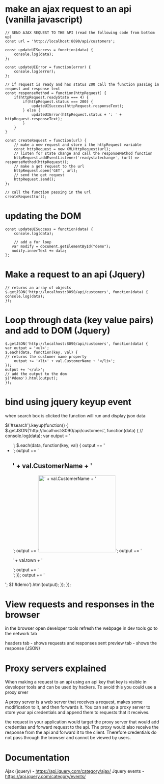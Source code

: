 make an ajax request to an api (vanilla javascript)
======================================================

```
// SEND AJAX REQUEST TO THE API (read the following code from bottom up)
const url = 'http://localhost:8090/api/customers';

const updateUISuccess = function(data) {
    console.log(data);
};

const updateUIError = function(error) {
    console.log(error);
};

// if request is ready and has status 200 call the function passing in request and response text
const responseMethod = function(httpRequest) {
    if(httpRequest.readyState === 4) {
        if(httpRequest.status === 200) {
            updateUISuccess(httpRequest.responseText);
        } else {
            updateUIError(httpRequest.status + ': ' + httpRequest.responseText);
        }
    }
}

const createRequest = function(url) {
    // make a new request and store i the httpRequest variable
    const httpRequest = new XMLHttpRequest(url);
    // listen for state change and call the responseMethod function
    httpRequest.addEventListener('readystatechange', (url) => responseMethod(httpRequest));
    // make a get request to the url
    httpRequest.open('GET', url);
    // send the get request
    httpRequest.send();    
};

// call the function passing in the url
createRequest(url);
```

updating the DOM
===================

```
const updateUISuccess = function(data) {
    console.log(data);

    // add a for loop
   var modify = document.getElementById("demo");
   modify.innerText += data;
};
```

Make a request to an api (Jquery)
==================================
```
// returns an array of objects
$.getJSON('http://localhost:8090/api/customers', function(data) {
console.log(data);
});
```

Loop through data (key value pairs) and add to DOM (Jquery)
=============================================================
```
$.getJSON('http://localhost:8090/api/customers', function(data) {
var output = '<ul>';
$.each(data, function(key, val) {
// returns the customer name property
    output += '<li>' + val.CustomerName + '</li>';
});
output += '</ul>';
// add the output to the dom
$('#demo').html(output);
});
```

bind using jquery keyup event
==================================
when search box is clicked  the function will run and display json data

$('#search').keyup(function() { 
$.getJSON('http://localhost:8090/api/customers', function(data) {
  //  console.log(data);
var output = '<ul class="searchresults">';
$.each(data, function(key, val) {
    output += '<li>';
    output += '<h2>' + val.CustomerName + '</h2>';
    output += '<img src="images/avatar.jpg" alt="' + val.CustomerName + '" style="width:250px"/>';
    output += '<p>' + val.town + '</p>';
    output += '</li>';
});
output += '</ul>';
$('#demo').html(output);
});
});

View requests and responses in the browser
=============================================
in the browser open developer tools
refresh the webpage
in dev tools go to the network tab

headers tab - shows requests and responses sent 
preview tab - shows the response (JSON)

Proxy servers explained
=========================
When making a request to an api using an api key that key is visible in developer tools and can be used by hackers.
To avoid this you could use a proxy srver

A proxy server is a web server that receives a request, makes some modification to it, and then forwards it. You can set up a proxy server to store
your api credentials and append them to requests that it receives.

the request in your application would target the proxy server that would add credentias and forward request to the api.
The proxy would also receive the response from the api and forward it to the client.
Therefore credentials do not pass through the browser and cannot be viewed by users.

Documentation
===============
Ajax (jquery) - https://api.jquery.com/category/ajax/
Jquery events - https://api.jquery.com/category/events/

